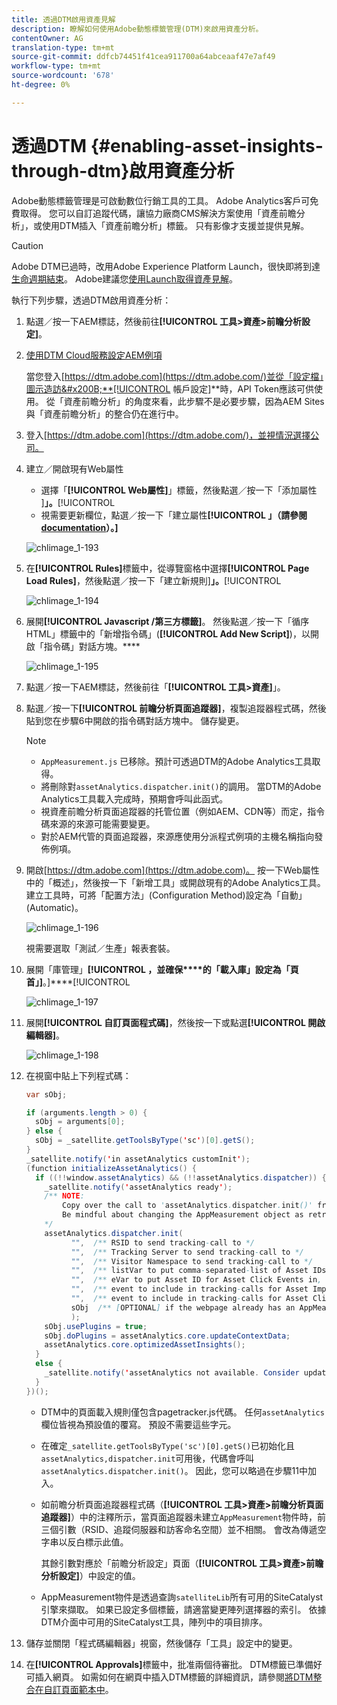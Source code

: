 ```yaml
---
title: 透過DTM啟用資產見解
description: 瞭解如何使用Adobe動態標籤管理(DTM)來啟用資產分析。
contentOwner: AG
translation-type: tm+mt
source-git-commit: ddfcb74451f41cea911700a64abceaaf47e7af49
workflow-type: tm+mt
source-wordcount: '678'
ht-degree: 0%

---
```



# 透過DTM {#enabling-asset-insights-through-dtm}啟用資產分析

Adobe動態標籤管理是可啟動數位行銷工具的工具。 Adobe Analytics客戶可免費取得。 您可以自訂追蹤代碼，讓協力廠商CMS解決方案使用「資產前瞻分析」，或使用DTM插入「資產前瞻分析」標籤。 只有影像才支援並提供見解。

>[!CAUTION]
>
>Adobe DTM已過時，改用Adobe Experience Platform Launch，很快即將到達[生命週期結束](https://medium.com/launch-by-adobe/dtm-plans-for-a-sunset-3c6aab003a6f)。 Adobe建議您[使用Launch取得資產見解](https://experienceleague.adobe.com/docs/experience-manager-learn/assets/advanced/asset-insights-launch-tutorial.html)。

執行下列步驟，透過DTM啟用資產分析：

1. 點選／按一下AEM標誌，然後前往&#x200B;**[!UICONTROL 工具>資產>前瞻分析設定]**。
1. [使用DTM Cloud服務設定AEM例項](../sites-administering/dtm.md)

   當您登入[https://dtm.adobe.com](https://dtm.adobe.com/)並從「設定檔」圖示造訪&#x200B;**[!UICONTROL 帳戶設定]**&#x200B;時，API Token應該可供使用。 從「資產前瞻分析」的角度來看，此步驟不是必要步驟，因為AEM Sites與「資產前瞻分析」的整合仍在進行中。

1. 登入[https://dtm.adobe.com](https://dtm.adobe.com/)，並視情況選擇公司。
1. 建立／開啟現有Web屬性

   * 選擇「**[!UICONTROL Web屬性]**」標籤，然後點選／按一下「添加屬性&#x200B;]**」。**[!UICONTROL 
   * 視需要更新欄位，點選／按一下「建立屬性&#x200B;**[!UICONTROL 」（請參閱[documentation](https://helpx.adobe.com/experience-manager/using/dtm.html)）。]**

   ![chlimage_1-193](assets/chlimage_1-193.png)

1. 在&#x200B;**[!UICONTROL Rules]**&#x200B;標籤中，從導覽窗格中選擇&#x200B;**[!UICONTROL Page Load Rules]**，然後點選／按一下「建立新規則&#x200B;]**」。**[!UICONTROL 

   ![chlimage_1-194](assets/chlimage_1-194.png)

1. 展開&#x200B;**[!UICONTROL Javascript /第三方標籤]**。 然後點選／按一下「循序HTML」標籤中的「新增指令碼」(**[!UICONTROL Add New Script]**)，以開啟「指令碼」對話方塊。****

   ![chlimage_1-195](assets/chlimage_1-195.png)

1. 點選／按一下AEM標誌，然後前往「**[!UICONTROL 工具>資產]**」。
1. 點選／按一下&#x200B;**[!UICONTROL 前瞻分析頁面追蹤器]**，複製追蹤器程式碼，然後貼到您在步驟6中開啟的指令碼對話方塊中。 儲存變更。

   >[!NOTE]
   >
   >* `AppMeasurement.js` 已移除。預計可透過DTM的Adobe Analytics工具取得。
   >* 將刪除對`assetAnalytics.dispatcher.init()`的調用。 當DTM的Adobe Analytics工具載入完成時，預期會呼叫此函式。
   >* 視資產前瞻分析頁面追蹤器的托管位置（例如AEM、CDN等）而定，指令碼來源的來源可能需要變更。
   >* 對於AEM代管的頁面追蹤器，來源應使用分派程式例項的主機名稱指向發佈例項。


1. 開啟[https://dtm.adobe.com](https://dtm.adobe.com)。 按一下Web屬性中的「概述」，然後按一下「新增工具」或開啟現有的Adobe Analytics工具。 建立工具時，可將「配置方法」(Configuration Method)設定為「自動」(Automatic)。

   ![chlimage_1-196](assets/chlimage_1-196.png)

   視需要選取「測試／生產」報表套裝。

1. 展開「庫管理」**[!UICONTROL ，並確保****的「載入庫」設定為「頁首」]**。]****[!UICONTROL 

   ![chlimage_1-197](assets/chlimage_1-197.png)

1. 展開&#x200B;**[!UICONTROL 自訂頁面程式碼]**，然後按一下或點選&#x200B;**[!UICONTROL 開啟編輯器]**。

   ![chlimage_1-198](assets/chlimage_1-198.png)

1. 在視窗中貼上下列程式碼：

   ```java
   var sObj;
   
   if (arguments.length > 0) {
     sObj = arguments[0];
   } else {
     sObj = _satellite.getToolsByType('sc')[0].getS();
   }
   _satellite.notify('in assetAnalytics customInit');
   (function initializeAssetAnalytics() {
     if ((!!window.assetAnalytics) && (!!assetAnalytics.dispatcher)) {
       _satellite.notify('assetAnalytics ready');
       /** NOTE:
           Copy over the call to 'assetAnalytics.dispatcher.init()' from Assets Pagetracker
           Be mindful about changing the AppMeasurement object as retrieved above.
       */
       assetAnalytics.dispatcher.init(
             "",  /** RSID to send tracking-call to */
             "",  /** Tracking Server to send tracking-call to */
             "",  /** Visitor Namespace to send tracking-call to */
             "",  /** listVar to put comma-separated-list of Asset IDs for Asset Impression Events in tracking-call, e.g. 'listVar1' */
             "",  /** eVar to put Asset ID for Asset Click Events in, e.g. 'eVar3' */
             "",  /** event to include in tracking-calls for Asset Impression Events, e.g. 'event8' */
             "",  /** event to include in tracking-calls for Asset Click Events, e.g. 'event7' */
             sObj  /** [OPTIONAL] if the webpage already has an AppMeasurement object, please include the object here. If unspecified, Pagetracker Core shall create its own AppMeasurement object */
             );
       sObj.usePlugins = true;
       sObj.doPlugins = assetAnalytics.core.updateContextData;
       assetAnalytics.core.optimizedAssetInsights();
     }
     else {
       _satellite.notify('assetAnalytics not available. Consider updating the Custom Page Code', 4);
     }
   })();
   ```

   * DTM中的頁面載入規則僅包含pagetracker.js代碼。 任何`assetAnalytics`欄位皆視為預設值的覆寫。 預設不需要這些字元。
   * 在確定`_satellite.getToolsByType('sc')[0].getS()`已初始化且`assetAnalytics,dispatcher.init`可用後，代碼會呼叫`assetAnalytics.dispatcher.init()`。 因此，您可以略過在步驟11中加入。
   * 如前瞻分析頁面追蹤器程式碼（**[!UICONTROL 工具>資產>前瞻分析頁面追蹤器]**）中的注釋所示，當頁面追蹤器未建立`AppMeasurement`物件時，前三個引數（RSID、追蹤伺服器和訪客命名空間）並不相關。 會改為傳遞空字串以反白標示此值。

      其餘引數對應於「前瞻分析設定」頁面（**[!UICONTROL 工具>資產>前瞻分析設定]**）中設定的值。

   * AppMeasurement物件是透過查詢`satelliteLib`所有可用的SiteCatalyst引擎來擷取。 如果已設定多個標籤，請適當變更陣列選擇器的索引。 依據DTM介面中可用的SiteCatalyst工具，陣列中的項目排序。

1. 儲存並關閉「程式碼編輯器」視窗，然後儲存「工具」設定中的變更。
1. 在&#x200B;**[!UICONTROL Approvals]**&#x200B;標籤中，批准兩個待審批。 DTM標籤已準備好可插入網頁。 如需如何在網頁中插入DTM標籤的詳細資訊，請參閱[將DTM整合在自訂頁面範本中](https://blogs.adobe.com/experiencedelivers/experience-management/integrating-dtm-custom-aem6-page-template/)。
